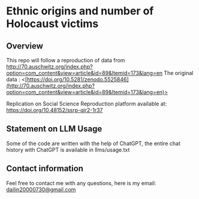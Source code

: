 # Ethnic origins and number of Holocaust victims

## Overview

This repo will follow a reproduction of data from <http://70.auschwitz.org/index.php?option=com_content&view=article&id=89&Itemid=173&lang=en>
The original data : <[https://doi.org/10.5281/zenodo.5525846](http://70.auschwitz.org/index.php?option=com_content&view=article&id=89&Itemid=173&lang=en)>

Replication on Social Science Reproduction platform available at: https://doi.org/10.48152/ssrp-qjr2-1r37

## Statement on LLM Usage

Some of the code are written with the help of ChatGPT, the entire chat history with ChatGPT is available in llms/usage.txt


## Contact information

Feel free to contact me with any questions, here is my email: dailin20000730@gmail.com

